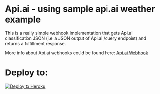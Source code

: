 # Api.ai - using sample api.ai weather example

This is a really simple webhook implementation that gets Api.ai classification JSON (i.e. a JSON output of Api.ai /query endpoint) and returns a fulfillment response.

More info about Api.ai webhooks could be found here:
[Api.ai Webhook](https://docs.api.ai/docs/webhook)


# Deploy to:
[![Deploy to Heroku](https://www.herokucdn.com/deploy/button.svg)](https://heroku.com/deploy)

